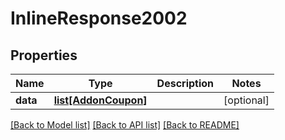 # InlineResponse2002

## Properties
Name | Type | Description | Notes
------------ | ------------- | ------------- | -------------
**data** | [**list[AddonCoupon]**](AddonCoupon.md) |  | [optional] 

[[Back to Model list]](../README.md#documentation-for-models) [[Back to API list]](../README.md#documentation-for-api-endpoints) [[Back to README]](../README.md)

